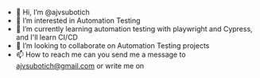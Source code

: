 - 👋 Hi, I’m @ajvsubotich
- 👀 I’m interested in Automation Testing
- 🌱 I’m currently learning automation testing with playwright and Cypress, and I'll learn CI/CD
- 💞️ I’m looking to collaborate on Automation Testing projects
- 📫 How to reach me can you send me a message to ajvsubotich@gmail.com or write me on 

<!---
ajvsubotich/ajvsubotich is a ✨ special ✨ repository because its `README.md` (this file) appears on your GitHub profile.
You can click the Preview link to take a look at your changes.
--->
